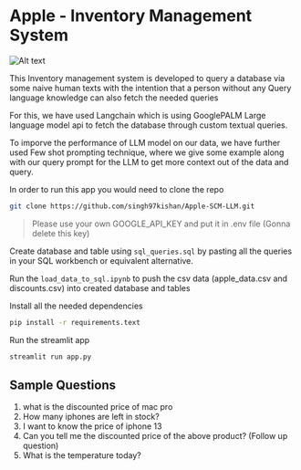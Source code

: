 # Apple - Inventory Management System

![Alt text](imgs/app.png)

This Inventory management system is developed to query a database via some naive human texts with the intention that a person without any Query language knowledge can also fetch the needed queries

For this, we have used Langchain which is using GooglePALM Large language model api to fetch the database through custom textual queries.

To imporve the performance of LLM model on our data, we have further used Few shot prompting technique, where we give some example along with our query prompt for the LLM to get more context out of the data and query.

In order to run this app you would need to clone the repo
```bash
git clone https://github.com/singh97kishan/Apple-SCM-LLM.git
```

> Please use your own GOOGLE_API_KEY and put it in .env file (Gonna delete this key) 

Create database and table using `sql_queries.sql` by pasting all the queries in your SQL workbench or equivalent alternative.

Run the `load_data_to_sql.ipynb` to push the csv data (apple_data.csv and discounts.csv) into created database and tables

Install all the needed dependencies
```bash
pip install -r requirements.text
```
Run the streamlit app
```bash
streamlit run app.py
```

## Sample Questions
1. what is the discounted price of mac pro
2. How many iphones are left in stock?
3. I want to know the price of iphone 13
4. Can you tell me the discounted price of the above product? (Follow up question)
5. What is the temperature today?

